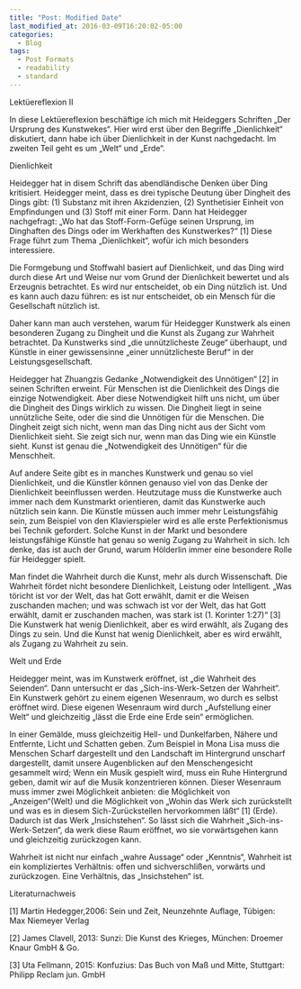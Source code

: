 ```yaml
---
title: "Post: Modified Date"
last_modified_at: 2016-03-09T16:20:02-05:00
categories:
  - Blog
tags:
  - Post Formats
  - readability
  - standard
---
```

Lektüereflexion II

In diese Lektüereflexion beschäftige ich mich mit Heideggers Schriften „Der Ursprung des Kunstwekes“. Hier wird erst über den Begriffe „Dienlichkeit“ diskutiert, dann habe ich über Dienlichkeit in der Kunst nachgedacht. Im zweiten Teil geht es um „Welt“ und „Erde“.

Dienlichkeit

Heidegger hat in disem Schrift das abendländische Denken über Ding kritisiert. Heidegger meint, dass es drei typische Deutung über Dingheit des Dings gibt:  (1) Substanz mit ihren Akzidenzien, (2) Synthetisier Einheit von Empfindungen und  (3) Stoff mit einer Form. Dann hat Heidegger nachgefragt: „Wo hat das Stoff-Form-Gefüge seinen Ursprung, im Dinghaften des Dings oder im Werkhaften des Kunstwerkes?“ [1] Diese Frage führt zum Thema „Dienlichkeit“, wofür ich mich besonders interessiere.

Die Formgebung und Stoffwahl basiert auf Dienlichkeit, und das Ding wird durch diese Art und Weise nur vom Grund der Dienlichkeit bewertet und als Erzeugnis betrachtet. Es wird nur entscheidet, ob ein Ding nützlich ist. Und es kann auch dazu führen: es ist nur entscheidet, ob ein Mensch für die Gesellschaft nützlich ist. 

Daher kann man auch verstehen, warum für Heidegger Kunstwerk als einen besonderen Zugang zu Dingheit und die Kunst als Zugang zur Wahrheit betrachtet. Da Kunstwerks sind „die unnützlicheste Zeuge“ überhaupt, und Künstle in einer gewissensinne „einer unnützlicheste Beruf“ in der Leistungsgesellschaft. 

Heidegger hat Zhuangzis Gedanke „Notwendigkeit des Unnötigen“ [2] in seinen Schriften erweint. Für Menschen ist die Dienlichkeit des Dings die einzige Notwendigkeit. Aber diese Notwendigkeit hilft uns nicht, um über die Dingheit des Dings wirklich zu wissen. Die Dingheit  liegt in seine unnützliche Seite, oder die sind die Unnötigen für die Menschen. Die Dingheit zeigt sich nicht, wenn man das Ding nicht aus der Sicht vom Dienlichkeit sieht. Sie zeigt sich nur, wenn man das Ding wie ein Künstle sieht. Kunst ist genau die „Notwendigkeit des Unnötigen“ für die Menschheit.

Auf andere Seite gibt es in manches Kunstwerk und genau so viel Dienlichkeit, und die Künstler können genauso viel von das Denke der Dienlichkeit beeinflussen werden. Heutzutage muss die Kunstwerke auch immer nach dem Kunstmarkt orientieren, damit das Kunstwerke auch nützlich sein kann. Die Künstle müssen auch immer mehr Leistungsfähig sein, zum Beispiel  von den Klavierspieler wird es alle erste Perfektionismus bei Technik gefordert. Solche Kunst in der Markt und besondere leistungsfähige Künstle hat genau so wenig Zugang zu Wahrheit in sich. Ich denke, das ist auch der Grund, warum Hölderlin immer eine besondere Rolle für Heidegger spielt. 

Man findet die Wahrheit durch die Kunst, mehr als durch Wissenschaft. Die Wahrheit fördet nicht besondere Dienlichkeit, Leistung oder Intelligent. „Was töricht ist vor der Welt, das hat Gott erwählt, damit er die Weisen zuschanden machen; und was schwach ist vor der Welt, das hat Gott erwählt, damit er zuschanden machen, was stark ist (1. Korinter 1:27)“ [3] Die Kunstwerk hat wenig Dienlichkeit, aber es wird erwählt, als Zugang des Dings zu sein. Und die Kunst hat wenig Dienlichkeit, aber es wird erwählt, als Zugang zu Wahrheit zu sein.
 
Welt und Erde

Heidegger meint, was im Kunstwerk eröffnet, ist „die Wahrheit des Seienden“. Dann untersucht er das „Sich-ins-Werk-Setzen der Wahrheit“. Ein Kunstwerk gehört zu einem eigenen Wesenraum, wo durch es selbst eröffnet wird. Diese eigenen Wesenraum wird durch „Aufstellung einer Welt“ und gleichzeitig „lässt die Erde eine Erde sein“ ermöglichen. 

In einer Gemälde, muss gleichzeitig Hell- und Dunkelfarben, Nähere und Entfernte, Licht und Schatten geben. Zum Beispiel in Mona Lisa muss die Menschen Scharf dargestellt und den Landschaft im Hintergrund unscharf dargestellt, damit unsere Augenblicken auf den Menschengesicht gesammelt wird; Wenn ein Musik gespielt wird, muss ein Ruhe Hintergrund geben, damit wir auf die Musik konzentrieren können. Dieser Wesenraum muss immer zwei Möglichkeit anbieten: die Möglichkeit von „Anzeigen“(Welt) und die Möglichkeit von „Wohin das Werk sich zurückstellt und was es in diesem Sich-Zurückstellen hervorkommen läßt“ [1] (Erde). Dadurch ist das Werk „Insichstehen“. So lässt sich die Wahrheit „Sich-ins-Werk-Setzen“, da werk diese Raum eröffnet, wo sie vorwärtsgehen kann und gleichzeitig zurückzogen kann.

Wahrheit ist nicht nur einfach „wahre Aussage“ oder „Kenntnis“, Wahrheit ist ein kompliziertes Verhältnis: offen und sichverschlißen, vorwärts und zurückzogen. Eine Verhältnis, das „Insichstehen“ ist. 

Literaturnachweis

[1] Martin Hedegger,2006: Sein und Zeit, Neunzehnte Auflage, Tübigen: Max Niemeyer Verlag

[2] James Clavell, 2013: Sunzi: Die Kunst des Krieges, München: Droemer Knaur GmbH & Go.

[3] Uta Fellmann, 2015: Konfuzius: Das Buch von Maß und Mitte, Stuttgart: Philipp Reclam jun. GmbH
